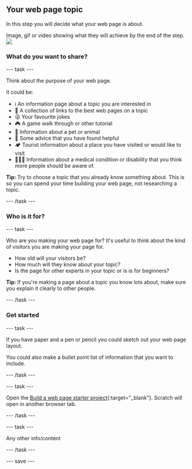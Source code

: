 ## Your web page topic
In this step you will decide what your web page is about. 

Image, gif or video showing what they will achieve by the end of the step. ![](images/image.png)

### What do you want to share?

--- task ---

Think about the purpose of your web page.

It could be:

+ ℹ️ An information page about a topic you are interested in
+ 🔗 A collection of links to the best web pages on a topic
+ 😜 Your favourite jokes
+ 🎮 A game walk through or other tutorial
+ 🐙 Information about a pet or animal
+ 💬 Some advice that you have found helpful
+ 🏕️ Tourist information about a place you have visited or would like to visit
+ 👩🏿‍🦼 Information about a medical condition or disability that you think more people should be aware of. 

**Tip:** Try to choose a topic that you already know something about. This is so you can spend your time building your web page, not researching a topic. 

--- /task ---

### Who is it for?

--- task ---

Who are you making your web page for? It's useful to think about the kind of visitors you are making your page for. 

+ How old will your visitors be? 
+ How much will they know about your topic? 
+ Is the page for other experts in your topic or is is for beginners? 

**Tip:** If you're making a page about a topic you know lots about, make sure you explain it clearly to other people.

--- /task ---

### Get started

--- task ---

If you have paper and a pen or pencil you could sketch out your web page layout. 

You could also make a bullet point list of information that you want to include. 

--- /task ---

--- task ---

Open the [Build a web page starter project](http://rpf.io/scratch-new){:target="_blank"}. Scratch will open in another browser tab.

--- /task ---

--- task ---

Any other info/content

--- /task ---

--- save ---
